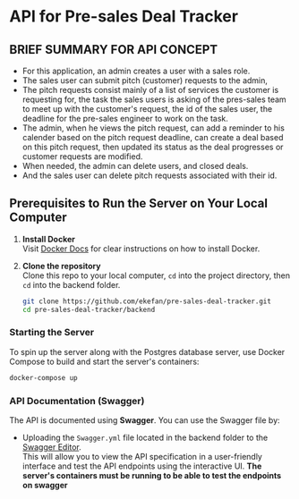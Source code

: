 # API for Pre-sales Deal Tracker

## BRIEF SUMMARY FOR API CONCEPT

- For this application, an admin creates a user with a sales role.
- The sales user can submit pitch (customer) requests to the admin,
- The pitch requests consist mainly of a list of services the customer is requesting for, the task the sales users is asking of the pres-sales team to meet up with the customer's request, the id of the sales user, the deadline for the pre-sales engineer to work on the task.
- The admin, when he views the pitch request, can add a reminder to his calender based on the pitch request deadline, can create a deal based on this pitch request, then updated its status as the deal progresses or customer requests are modified.
- When needed, the admin can delete users, and closed deals.
- And the sales user can delete pitch requests associated with their id.

## Prerequisites to Run the Server on Your Local Computer

1. **Install Docker**  
   Visit [Docker Docs](https://docs.docker.com/engine/install/) for clear instructions on how to install Docker.

2. **Clone the repository**  
   Clone this repo to your local computer, `cd` into the project directory, then `cd` into the backend folder.

   ```bash
   git clone https://github.com/ekefan/pre-sales-deal-tracker.git
   cd pre-sales-deal-tracker/backend
   ```

### Starting the Server

To spin up the server along with the Postgres database server, use Docker Compose to build and start the server's containers:

```bash
docker-compose up
```

### API Documentation (Swagger)

The API is documented using **Swagger**. You can use the Swagger file by:

- Uploading the `Swagger.yml` file located in the backend folder to the [Swagger Editor](https://editor.swagger.io/).  
This will allow you to view the API specification in a user-friendly interface and test the API endpoints using the interactive UI.
**The server's containers must be running to be able to test the endpoints on swagger**
